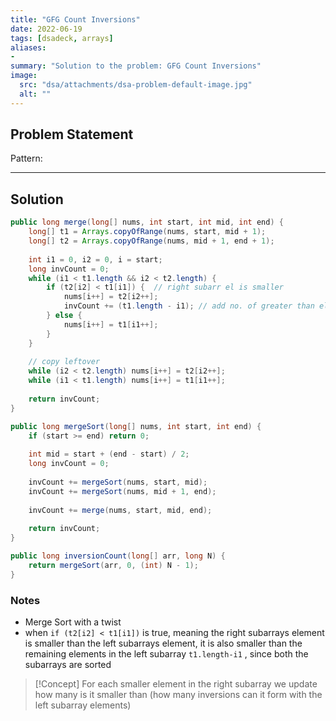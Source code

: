 ```yaml
---
title: "GFG Count Inversions"
date: 2022-06-19
tags: [dsadeck, arrays]
aliases:
- 
summary: "Solution to the problem: GFG Count Inversions"
image:
  src: "dsa/attachments/dsa-problem-default-image.jpg"
  alt: ""
---
```


## Problem Statement


Pattern: 

---

## Solution
``` java
public long merge(long[] nums, int start, int mid, int end) {
	long[] t1 = Arrays.copyOfRange(nums, start, mid + 1);
	long[] t2 = Arrays.copyOfRange(nums, mid + 1, end + 1);
	
	int i1 = 0, i2 = 0, i = start;
	long invCount = 0;
	while (i1 < t1.length && i2 < t2.length) {
		if (t2[i2] < t1[i1]) {  // right subarr el is smaller
			nums[i++] = t2[i2++];
			invCount += (t1.length - i1); // add no. of greater than elements in the left subarr
		} else {
			nums[i++] = t1[i1++];
		}
	}
	
	// copy leftover
	while (i2 < t2.length) nums[i++] = t2[i2++];
	while (i1 < t1.length) nums[i++] = t1[i1++];
	
	return invCount;
}

public long mergeSort(long[] nums, int start, int end) {
	if (start >= end) return 0;
	
	int mid = start + (end - start) / 2;
	long invCount = 0;
	
	invCount += mergeSort(nums, start, mid);
	invCount += mergeSort(nums, mid + 1, end);
	
	invCount += merge(nums, start, mid, end);
	
	return invCount;
}

public long inversionCount(long[] arr, long N) {
	return mergeSort(arr, 0, (int) N - 1);
}
```

### Notes
- Merge Sort with a twist
- when `if (t2[i2] < t1[i1])` is true, meaning the right subarrays element is smaller than the left subarrays element, it is also smaller than the remaining elements in the left subarray `t1.length-i1` , since both the subarrays are sorted
> [!Concept]
> For each smaller element in the right subarray we update how many is it smaller than (how many inversions can it form with the left subarray elements)

